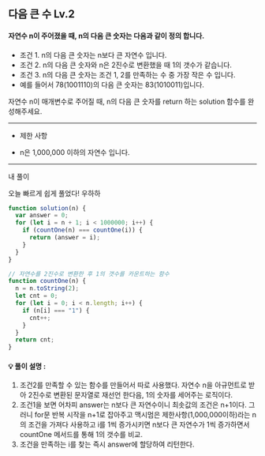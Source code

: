 ## 다음 큰 수 Lv.2

#### 자연수 n이 주어졌을 때, n의 다음 큰 숫자는 다음과 같이 정의 합니다.

- 조건 1. n의 다음 큰 숫자는 n보다 큰 자연수 입니다.
- 조건 2. n의 다음 큰 숫자와 n은 2진수로 변환했을 때 1의 갯수가 같습니다.
- 조건 3. n의 다음 큰 숫자는 조건 1, 2를 만족하는 수 중 가장 작은 수 입니다.
- 예를 들어서 78(1001110)의 다음 큰 숫자는 83(1010011)입니다.

자연수 n이 매개변수로 주어질 때, n의 다음 큰 숫자를 return 하는 solution 함수를 완성해주세요.

---

- 제한 사항

* n은 1,000,000 이하의 자연수 입니다.

---

내 풀이

오늘 빠르게 쉽게 풀었다! 우하하

```js
function solution(n) {
  var answer = 0;
  for (let i = n + 1; i < 1000000; i++) {
    if (countOne(n) === countOne(i)) {
      return (answer = i);
    }
  }
}

// 자연수를 2진수로 변환한 후 1의 갯수를 카운트하는 함수
function countOne(n) {
  n = n.toString(2);
  let cnt = 0;
  for (let i = 0; i < n.length; i++) {
    if (n[i] === "1") {
      cnt++;
    }
  }
  return cnt;
}
```

#### 💡 풀이 설명 :

1. 조건2를 만족할 수 있는 함수를 만들어서 따로 사용했다. 자연수 n을 아규먼트로 받아 2진수로 변환된 문자열로 재선언 한다음, 1의 숫자를 세어주는 로직이다.
2. 조건1을 보면 어차피 answer는 n보다 큰 자연수이니 최솟값의 조건은 n+1이다. 그러니 for문 반복 시작을 n+1로 잡아주고 맥시멈은 제한사항(1,000,000이하)라는 n의 조건을 가져다 사용하고 i를 1씩 증가시키면 n보다 큰 자연수가
1씩 증가하면서 countOne 메서드를 통해 1의 갯수를 비교.
3. 조건을 만족하는 i를 찾는 즉시 answer에 할당하여 리턴한다.